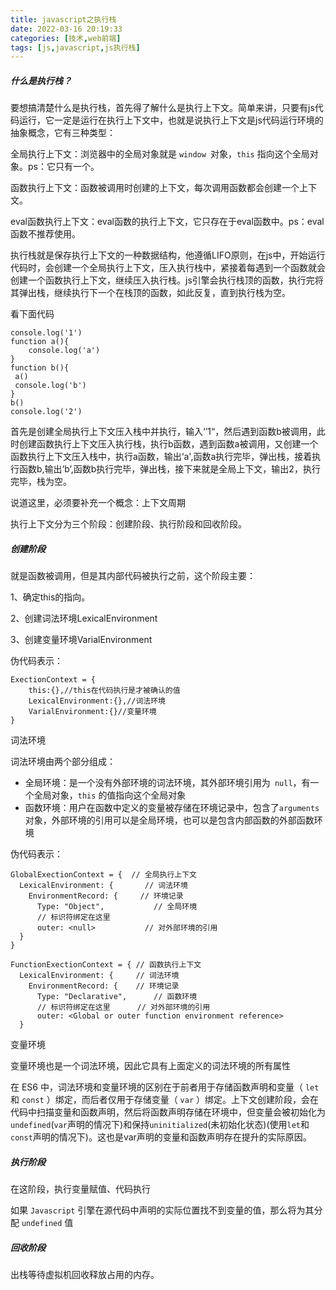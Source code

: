 ```yaml
---
title: javascript之执行栈
date: 2022-03-16 20:19:33
categories: [技术,web前端]
tags: [js,javascript,js执行栈]
---
```


##### 什么是执行栈？

要想搞清楚什么是执行栈，首先得了解什么是执行上下文。简单来讲，只要有js代码运行，它一定是运行在执行上下文中，也就是说执行上下文是js代码运行环境的抽象概念，它有三种类型：

全局执行上下文：浏览器中的全局对象就是 `window `对象，`this` 指向这个全局对象。ps：它只有一个。

函数执行上下文：函数被调用时创建的上下文，每次调用函数都会创建一个上下文。

eval函数执行上下文：eval函数的执行上下文，它只存在于eval函数中。ps：eval函数不推荐使用。

执行栈就是保存执行上下文的一种数据结构，他遵循LIFO原则，在js中，开始运行代码时，会创建一个全局执行上下文，压入执行栈中，紧接着每遇到一个函数就会创建一个函数执行上下文，继续压入执行栈。js引擎会执行栈顶的函数，执行完将其弹出栈，继续执行下一个在栈顶的函数，如此反复，直到执行栈为空。

看下面代码

```
console.log('1')
function a(){
	console.log('a')
}
function b(){
 a()
 console.log('b')
}
b()
console.log('2')
```

首先是创建全局执行上下文压入栈中并执行，输入‘’1“，然后遇到函数b被调用，此时创建函数执行上下文压入执行栈，执行b函数，遇到函数a被调用，又创建一个函数执行上下文压入栈中，执行a函数，输出‘a',函数a执行完毕，弹出栈，接着执行函数b,输出‘b’,函数b执行完毕，弹出栈，接下来就是全局上下文，输出2，执行完毕，栈为空。

说道这里，必须要补充一个概念：上下文周期

执行上下文分为三个阶段：创建阶段、执行阶段和回收阶段。

##### 创建阶段

就是函数被调用，但是其内部代码被执行之前，这个阶段主要：

1、确定this的指向。

2、创建词法环境LexicalEnvironment

3、创建变量环境VarialEnvironment

伪代码表示：

```
ExectionContext = {
	this:{},//this在代码执行是才被确认的值
	LexicalEnvironment:{},//词法环境
	VarialEnvironment:{}//变量环境
}
```

词法环境

词法环境由两个部分组成：

- 全局环境：是一个没有外部环境的词法环境，其外部环境引用为` null`，有一个全局对象，`this` 的值指向这个全局对象
- 函数环境：用户在函数中定义的变量被存储在环境记录中，包含了`arguments` 对象，外部环境的引用可以是全局环境，也可以是包含内部函数的外部函数环境

伪代码表示：

```
GlobalExectionContext = {  // 全局执行上下文
  LexicalEnvironment: {       // 词法环境
    EnvironmentRecord: {     // 环境记录
      Type: "Object",           // 全局环境
      // 标识符绑定在这里 
      outer: <null>           // 对外部环境的引用
  }  
}

FunctionExectionContext = { // 函数执行上下文
  LexicalEnvironment: {     // 词法环境
    EnvironmentRecord: {    // 环境记录
      Type: "Declarative",      // 函数环境
      // 标识符绑定在这里      // 对外部环境的引用
      outer: <Global or outer function environment reference>  
  }  
```

变量环境

变量环境也是一个词法环境，因此它具有上面定义的词法环境的所有属性

在 ES6 中，词法环境和变量环境的区别在于前者用于存储函数声明和变量（ `let` 和 `const` ）绑定，而后者仅用于存储变量（ `var` ）绑定。上下文创建阶段，会在代码中扫描变量和函数声明，然后将函数声明存储在环境中，但变量会被初始化为`undefined`(`var`声明的情况下)和保持`uninitialized`(未初始化状态)(使用`let`和`const`声明的情况下)。这也是var声明的变量和函数声明存在提升的实际原因。

##### 执行阶段

在这阶段，执行变量赋值、代码执行

如果 `Javascript` 引擎在源代码中声明的实际位置找不到变量的值，那么将为其分配 `undefined` 值

##### 回收阶段

出栈等待虚拟机回收释放占用的内存。

